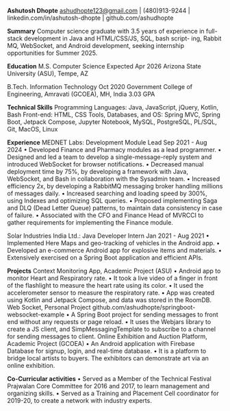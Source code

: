 **Ashutosh Dhopte**
ashudhopte123@gmail.com | (480)913-9244 | linkedin.com/in/ashutosh-dhopte | github.com/ashudhopte

**Summary**
Computer science graduate with 3.5 years of experience in full-stack development in Java and HTML/CSS/JS, SQL, bash script-
ing, Rabbit MQ, WebSocket, and Android development, seeking internship opportunities for Summer 2025.

**Education**
M.S. Computer Science Expected Apr 2026
Arizona State University (ASU), Tempe, AZ

B.Tech. Information Technology Oct 2020
Government College of Engineering, Amravati (GCOEA), MH, India 3.03 GPA

**Technical Skills**
Programming Languages: Java, JavaScript, jQuery, Kotlin, Bash
Front-end: HTML, CSS
Tools, Databases, and OS: Spring MVC, Spring Boot, Jetpack Compose, Jupyter Notebook, MySQL, PostgreSQL, PL/SQL, Git,
MacOS, Linux

**Experience**
MEDNET Labs: Development Module Lead Sep 2021 - Aug 2024
• Developed Finance and Pharmacy modules as a lead programmer.
• Designed and led a team to develop a single-message-reply system and introduced WebSocket for browser notifications.
• Decreased manual deployment time by 75%, by developing a framework with Java, WebSocket, and Bash in collaboration
with the Sysadmin team.
• Increased efficiency 2x, by developing a RabbitMQ messaging broker handling millions of messages daily.
• Increased searching and loading speed by 300%, using Indexes and optimizing SQL queries.
• Proposed implementing Saga and DLQ (Dead Letter Queue) patterns, to maintain data consistency in case of failure.
• Associated with the CFO and Finance Head of MVRCCI to gather requirements for implementing the Finance module.

Solar Industries India Ltd.: Java Developer Intern Jan 2021 - Aug 2021
• Implemented Here Maps and geo-tracking of vehicles in the Android app.
• Developed an e-commerce Android app for explosive items and materials.
• Extensively exercised on a Spring Boot application and efficient APIs.

**Projects**
Context Monitoring App, Academic Project (ASU)
• Android app to monitor Heart and Respiratory rate.
• It took a live video of a finger in front of the flashlight to measure the heart rate using its color.
• It used the accelerometer sensor to measure the respiratory rate.
• App was created using Kotlin and Jetpack Compose, and data was stored in the RoomDB.
Web Socket, Personal Project
github.com/ashudhopte/springboot-websocket-example
• A Spring Boot project for sending messages to front end without any requests or page reload.
• It uses the Webjars library to create a JS client, and SimpMessagingTemplate to subscribe to a channel for sending messages
to client.
Online Exhibition and Auction Platform, Academic Project (GCOEA)
• An Android application with Firebase Database for signup, login, and real-time database.
• It is a platform to bridge local artists to buyers. The exhibitors can demonstrate art via an online exhibition.

**Co-Curricular activities**
• Served as a Member of the Technical Festival Prajwalan Core Committee for 2016 and 2017, to learn management and
organizing skills.
• Served as a Training and Placement Cell coordinator for 2019-20, to create a network with industry experts.
